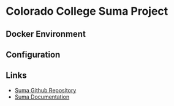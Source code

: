 # Colorado College Suma Project

## Docker Environment

## Configuration

## Links
*   [Suma Github Repository](https://github.com/suma-project/Suma)
*   [Suma Documentation](https://suma-project.github.io/Suma/)
